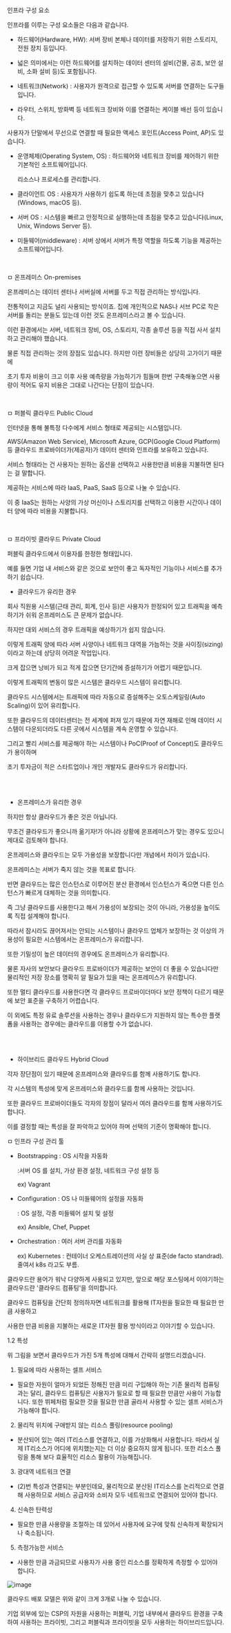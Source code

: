 인프라 구성 요소

인프라를 이루는 구성 요소들은 다음과 같습니다.

- 하드웨어(Hardware, HW): 서버 장비 본체나 데이터를 저장하기 위한 스토리지, 전원 장치 등입니다.

-  넓은 의미에서는 이런 하드웨어를 설치하는 데이터 센터의 설비(건물, 공조, 보안 설비, 소화 설비 등)도 포함됩니다.
  
- 네트워크(Network) : 사용자가 원격으로 접근할 수 있도록 서버를 연결하는 도구들입니다. 
  
- 라우터, 스위치, 방화벽 등 네트워크 장비와 이를 연결하는 케이블 배선 등이 있습니다. 

 사용자가 단말에서 무선으로 연결할 때 필요한 액세스 포인트(Access Point, AP)도 있습니다.

- 운영체제(Operating System, OS) : 하드웨어와 네트워크 장비를 제어하기 위한 기본적인 소프트웨어입니다.
  
  리소스나 프로세스를 관리합니다.

- 클라이언트 OS : 사용자가 사용하기 쉽도록 하는데 초점을 맞추고 있습니다(Windows, macOS 등).

- 서버 OS : 시스템을 빠르고 안정적으로 실행하는데 초점을 맞추고 있습니다(Linux, Unix, Windows Server 등).

- 미들웨어(middleware) : 서버 상에서 서버가 특정 역할을 하도록 기능을 제공하는 소프트웨어입니다.


<br>

ㅁ 온프레미스 On-premises

온프레미스는 데이터 센터나 서버실에 서버를 두고 직접 관리하는 방식입니다.

전통적이고 지금도 널리 사용되는 방식이죠. 집에 개인적으로 NAS나 서브 PC로 작은 서버를 돌리는 분들도 있는데 이런 것도 온프레미스라고 볼 수 있습니다.

이런 환경에서는 서버, 네트워크 장비, OS, 스토리지, 각종 솔루션 등을 직접 사서 설치하고 관리해야 했습니다. 

물론 직접 관리하는 것의 장점도 있습니다. 하지만 이런 장비들은 상당히 고가이기 때문에 

초기 투자 비용이 크고 이후 사용 예측량을 가늠하기가 힘들며 한번 구축해놓으면 사용량이 적어도 유지 비용은 그대로 나간다는 단점이 있습니다.

<br>

ㅁ 퍼블릭 클라우드 Public Cloud

인터넷을 통해 불특정 다수에게 서비스 형태로 제공되는 시스템입니다.

AWS(Amazon Web Service), Microsoft Azure, GCP(Google Cloud Platform) 등 클라우드 프로바이더가(제공자)가 데이터 센터와 인프라를 보유하고 있습니다.

서비스 형태라는 건 사용자는 원하는 옵션을 선택하고 사용한만큼 비용을 지불하면 된다는 걸 말합니다. 

제공하는 서비스에 따라 IaaS, PaaS, SaaS 등으로 나눌 수 있습니다. 

이 중 IaaS는 원하는 사양의 가상 머신이나 스토리지를 선택하고 이용한 시간이나 데이터 양에 따라 비용을 지불합니다.

<br>

ㅁ 프라이빗 클라우드 Private Cloud

퍼블릭 클라우드에서 이용자를 한정한 형태입니다.

예를 들면 기업 내 서비스와 같은 것으로 보안이 좋고 독자적인 기능이나 서비스를 추가하기 쉽습니다.




- 클라우드가 유리한 경우
  
회사 직원용 시스템(근태 관리, 회계, 인사 등)은 사용자가 한정되어 있고 트래픽을 예측하기가 쉬워 온프레미스도 큰 문제가 없습니다.

하지만 대외 서비스의 경우 트래픽을 예상하기가 쉽지 않습니다.

이렇게 트래픽 양에 따라 서버 사양이나 네트워크 대역을 가늠하는 것을 사이징(sizing)이라고 하는데 상당히 어려운 작업입니다.

크게 잡으면 낭비가 되고 적게 잡으면 단기간에 증설하기가 어렵기 때문입니다.

이렇게 트래픽의 변동이 많은 시스템은 클라우드 시스템이 유리합니다. 

클라우드 시스템에서는 트래픽에 따라 자동으로 증설해주는 오토스케일링(Auto Scaling)이 있어 유리합니다.

또한 클라우드의 데이터센터는 전 세계에 퍼져 있기 때문에 자연 재해로 인해 데이터 시스템이 다운되더라도 다른 곳에서 시스템을 계속 운영할 수 있습니다. 

그리고 빨리 서비스를 제공해야 하는 시스템이나 PoC(Proof of Concept)도 클라우드가 용이하며 

초기 투자금이 적은 스타트업이나 개인 개발자도 클라우드가 유리합니다.


<br>
<br>

- 온프레미스가 유리한 경우

하지만 항상 클라우드가 좋은 것은 아닙니다.

무조건 클라우드가 좋으니까 옮기자!가 아니라 상황에 온프레미스가 맞는 경우도 있으니 제대로 검토해야 합니다.

온프레미스와 클라우드는 모두 가용성을 보장합니다만 개념에서 차이가 있습니다.

온프레미스는 서버가 죽지 않는 것을 목표로 합니다.

반면 클라우드는 많은 인스턴스로 이루어진 분산 환경에서 인스턴스가 죽으면 다른 인스턴스가 빠르게 대체하는 것을 의미합니다.

즉 그냥 클라우드를 사용한다고 해서 가용성이 보장되는 것이 아니라, 가용성을 높이도록 직접 설계해야 합니다.

따라서 잠시라도 끊어져서는 안되는 시스템이나 클라우드 업체가 보장하는 것 이상의 가용성이 필요한 시스템에서는 온프레미스가 유리합니다.

또한 기밀성이 높은 데이터의 경우에도 온프레미스가 유리합니다.

물론 자사의 보안보다 클라우드 프로바이더가 제공하는 보안이 더 좋을 수 있습니다만 물리적인 저장 장소를 명확히 알 필요가 있을 때는 온프레미스가 유리합니다. 

또한 멀티 클라우드를 사용한다면 각 클라우드 프로바이더마다 보안 정책이 다르기 때문에 보안 표준을 구축하기 어렵습니다.

이 외에도 특정 유료 솔루션을 사용하는 경우나 클라우드가 지원하지 않는 특수한 플랫폼을 사용하는 경우에는 클라우드를 이용할 수가 없습니다.


<br>
<br>


- 하이브리드 클라우드 Hybrid Cloud

각자 장단점이 있기 때문에 온프레미스와 클라우드를 함께 사용하기도 합니다. 

각 시스템의 특성에 맞게 온프레미스와 클라우드를 함께 사용하는 것입니다.

또한 클라우드 프로바이더들도 각자의 장점이 달라서 여러 클라우드를 함께 사용하기도 합니다.

이를 결정할 때는 특성을 잘 파악하고 있어야 하며 선택의 기준이 명확해야 합니다.




ㅁ 인프라 구성 관리 툴

- Bootstrapping : OS 시작을 자동화

    :서버 OS 를 설치, 가상 환경 설정, 네트워크 구성 설정 등
    
    ex) Vagrant

- Configuration : OS 나 미들웨어의 설정을 자동화
    
    : OS 설정, 각종 미들웨어 설치 및 설정

    ex) Ansible, Chef, Puppet

- Orchestration : 여러 서버 관리를 자동화

    ex) Kubernetes : 컨테이너 오케스트레이션의 사실 상 표준(de facto standrad). 줄여서 k8s 라고도 부름.
















클라우드란 용어가 워낙 다양하게 사용되고 있지만, 앞으로 해당 포스팅에서 이야기하는 클라우드란 '클라우드 컴퓨팅'을 의미합니다.

클라우드 컴퓨팅을 간단희 정의하자면 네트워크를 활용해 IT자원을 필요한 때 필요한 만큼 사용하고

사용한 만큼 비용을 지불하는 새로운 IT자원 활용 방식이라고 이야기할 수 있습니다.

1.2 특성

위 그림을 보면서 클라우드가 가진 5개 특성에 대해서 간략히 설명드리겠습니다.

 1) 필요에 따라 사용하는 셀프 서비스
 
 - 필요한 자원이 얼마가 되었든 정해진 만큼 미리 구입해야 하는 기존 물리적 컴퓨팅과는 달리, 클라우드 컴퓨팅은 사용자가 필요로 할 때 필요한 만큼만 사용이 가능합니다. 또한 뷔페처럼 필요한 것을 필요한 만큼 골라서 사용할 수 있는 셀프 서비스가 가능해야 합니다.

 2) 물리적 위치에 구애받지 않는 리소스 풀링(resource pooling)
 
 - 분산되어 있는 여러 IT리소스를 연결하고, 이를 가상화해서 사용합니다. 따라서 실제 IT리소스가 어디에 위치했는지는 더 이상 중요하지 않게 됩니다. 또한 리소스 풀링을 통해 보다 효율적인 리소스 활용이 가능해집니다.

 3) 광대역 네트워크 연결
 
 - (2)번 특성과 연결되는 부분인데요, 물리적으로 분산된 IT리소스를 논리적으로 연결해 사용하므로 서비스 공급자와 소비자 모두 네트워크로 연결되어 있어야 합니다.

4) 신속한 탄력성
 
 - 필요한 만큼 사용량을 조절하는 데 있어서 사용자에 요구에 맞춰 신속하게 확장되거나 축소됩니다.

5) 측정가능한 서비스
 
 - 사용한 만큼 과금되므로 사용자가 사용 중인 리소스를 정확하게 측정할 수 있어야 합니다.

![image](https://user-images.githubusercontent.com/62640332/150370537-d3e1aede-d56c-4474-9966-bf6bcf811ea4.png)


클라우드 배포 모델은 위와 같이 크게 3개로 나눌 수 있습니다.

기업 외부에 있는 CSP의 자원을 사용하는 퍼블릭, 기업 내부에서 클라우드 환경을 구축하여 사용하는 프라이빗, 그리고 퍼블릭과 프라이빗을 모두 사용하는 하이브리드입니다.